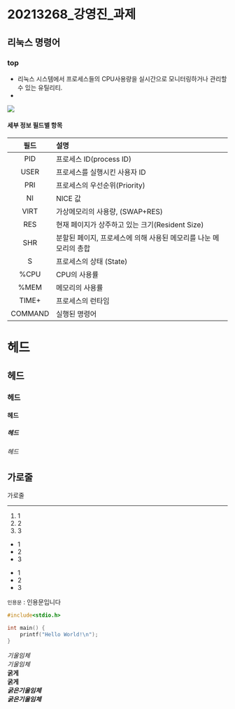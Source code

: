 # 20213268_강영진_과제
## 리눅스 명령어
### top
- 리눅스 시스템에서 프로세스들의 CPU사용량을 실시간으로 모니터링하거나 관리할 수 있는 유틸리티.
- 
<img src="https://i.imgur.com/cr2tP5I.png">

#### 세부 정보 필드별 항목
|필드|설명|
|:---:|:---|
|PID|프로세스 ID(process ID)|
|USER|프로세스를 실행시킨 사용자 ID|
|PRI|프로세스의 우선순위(Priority)|
|NI|NICE 값|
|VIRT|가상메모리의 사용량, (SWAP+RES)|
|RES|현재 페이지가 상주하고 있는 크기(Resident Size)|
|SHR|분할된 페이지, 프로세스에 의해 사용된 메모리를 나눈 메모리의 총합|
|S|프로세스의 상태 (State)
|%CPU|CPU의 사용률|
|%MEM|메모리의 사용률|
|TIME+|프로세스의 런타임|
|COMMAND|실행된 명령어|


# 헤드  
## 헤드  
### 헤드  
#### 헤드  
##### 헤드  
###### 헤드  

가로줄   
---
가로줄  
***

1) 1
2) 2
3) 3

- 1
- 2
- 3

* 1
* 2
* 3

` 인용문 ` : 인용문입니다

```c
#include<stdio.h>

int main() {
    printf("Hello World!\n");
}
```

*기울임체*  
_기울임체_  
**굵게**  
__굵게__  
***굵은기울임체***  
___굵은기울임체___  

